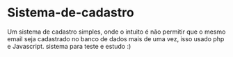 # Sistema-de-cadastro
Um sistema de cadastro simples, onde o intuito é não permitir que o mesmo email seja cadastrado no banco de dados mais de uma vez, isso usado php e Javascript.
sistema para teste e estudo :)
